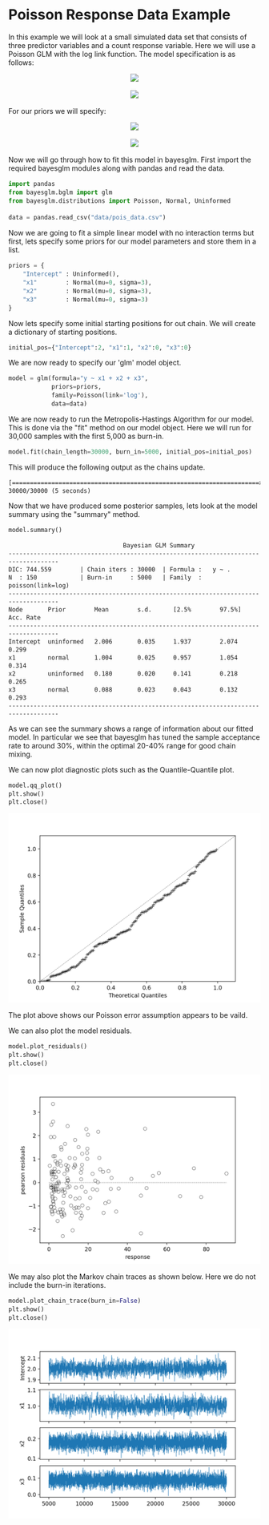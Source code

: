 Poisson Response Data Example
========

In this example we will look at a small simulated data set that consists of three predictor variables and a count response variable. Here we will use a Poisson GLM with the log link function. The model specification is as follows:

<p align="center">
<img src="https://latex.codecogs.com/svg.latex?&space;Y_i\sim\text{Pois}\left(\lambda_i\right)"/></p>
<p align="center">
<img src="https://latex.codecogs.com/svg.latex?&space;\lambda_i=e^{\beta_0+\beta_{1}x_{i,1}+\beta_{2}x_{i,2}+\beta_{3}x_{i,3}}"/></p>

For our priors we will specify:
<p align="center">
<img src="https://latex.codecogs.com/svg.latex?&space;\beta_{0}\sim\text{Uninformed}"/></p>
<p align="center">
<img src="https://latex.codecogs.com/svg.latex?&space;\beta_{k}\sim\mathcal{N}(0,3),k=1,2,3"/></p>

Now we will go through how to fit this model in bayesglm. 
First import the required bayesglm modules along with pandas and read the data.
```python
import pandas
from bayesglm.bglm import glm
from bayesglm.distributions import Poisson, Normal, Uninformed

data = pandas.read_csv("data/pois_data.csv")
```

Now we are going to fit a simple linear model with no interaction terms but first, lets specify some priors for our model parameters and store them in a list.

```python
priors = {
    "Intercept" : Uninformed(),
    "x1"        : Normal(mu=0, sigma=3),
    "x2"        : Normal(mu=0, sigma=3),
    "x3"        : Normal(mu=0, sigma=3)
}
```

Now lets specify some initial starting positions for out chain.
We will create a dictionary of starting positions.
```python
initial_pos={"Intercept":2, "x1":1, "x2":0, "x3":0}
```

We are now ready to specify our 'glm' model object.

```python
model = glm(formula="y ~ x1 + x2 + x3",
            priors=priors,
            family=Poisson(link='log'),
            data=data)
```

We are now ready to run the Metropolis-Hastings Algorithm for our model. This is done via the "fit" method on our model object. Here we will run for 30,000 samples with the first 5,000 as burn-in.

```python
model.fit(chain_length=30000, burn_in=5000, initial_pos=initial_pos)
```
This will produce the following output as the chains update.
```
[=====================================================================>] 30000/30000 (5 seconds)
```

Now that we have produced some posterior samples, lets look at the model summary using the "summary" method.

```python
model.summary()
```
```
                                Bayesian GLM Summary
------------------------------------------------------------------------------------
DIC: 744.559        | Chain iters : 30000  | Formula :   y ~ .          
N  : 150            | Burn-in     : 5000   | Family  :   poisson(link=log)
------------------------------------------------------------------------------------
Node       Prior        Mean        s.d.      [2.5%        97.5%]       Acc. Rate
------------------------------------------------------------------------------------
Intercept  uninformed   2.006       0.035     1.937        2.074        0.299       
x1         normal       1.004       0.025     0.957        1.054        0.314       
x2         uninformed   0.180       0.020     0.141        0.218        0.265       
x3         normal       0.088       0.023     0.043        0.132        0.293       
------------------------------------------------------------------------------------
```

As we can see the summary shows a range of information about our fitted model. In particular we see that bayesglm has tuned the sample acceptance rate to around 30%, within the optimal 20-40% range for good chain mixing. 

We can now plot diagnostic plots such as the Quantile-Quantile plot.
```python
model.qq_plot()
plt.show()
plt.close()
```

![QQ Plot](images/pois_qq.png)

The plot above shows our Poisson error assumption appears to be vaild.

We can also plot the model residuals.

```python
model.plot_residuals()
plt.show()
plt.close()
```

![Residuals](images/pois_resiual.png)

We may also plot the Markov chain traces as shown below. Here we do not include the burn-in iterations.

```python
model.plot_chain_trace(burn_in=False)
plt.show()
plt.close()
```

![Posterior MCMC Chains](images/pois_chains.png)
    
    